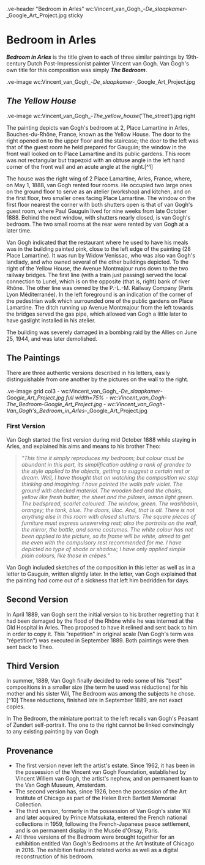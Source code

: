 .ve-header "Bedroom in Arles" wc:Vincent_van_Gogh_-_De_slaapkamer_-_Google_Art_Project.jpg sticky

# Bedroom in Arles

***Bedroom in Arles*** is the title given to each of three similar paintings by 19th-century Dutch Post-Impressionist painter Vincent van Gogh.  Van Gogh's own title for this composition was simply ***The Bedroom***. 

.ve-image wc:Vincent_van_Gogh_-_De_slaapkamer_-_Google_Art_Project.jpg 

## _The Yellow House_

.ve-image wc:Vincent_van_Gogh_-_The_yellow_house_('The_street').jpg right

The painting depicts van Gogh's bedroom at 2, Place Lamartine in Arles, Bouches-du-Rhône, France, known as the Yellow House. The door to the right opened on to the upper floor and the staircase; the door to the left was that of the guest room he held prepared for Gauguin; the window in the front wall looked on to Place Lamartine and its public gardens. This room was not rectangular but trapezoid with an obtuse angle in the left hand corner of the front wall and an acute angle at the right.[^1]

The house was the right wing of 2 Place Lamartine, Arles, France, where, on May 1, 1888, van Gogh rented four rooms. He occupied two large ones on the ground floor to serve as an atelier (workshop) and kitchen, and on the first floor, two smaller ones facing Place Lamartine. The window on the first floor nearest the corner with both shutters open is that of van Gogh's guest room, where Paul Gauguin lived for nine weeks from late October 1888. Behind the next window, with shutters nearly closed, is van Gogh's bedroom. The two small rooms at the rear were rented by van Gogh at a later time.

Van Gogh indicated that the restaurant where he used to have his meals was in the building painted pink, close to the left edge of the painting (28 Place Lamartine). It was run by Widow Venissac, who was also van Gogh's landlady, and who owned several of the other buildings depicted. To the right of the Yellow House, the Avenue Montmajour runs down to the two railway bridges. The first line (with a train just passing) served the local connection to Lunel, which is on the opposite (that is, right) bank of river Rhône. The other line was owned by the P.-L.-M. Railway Company (Paris Lyon Méditerranée). In the left foreground is an indication of the corner of the pedestrian walk which surrounded one of the public gardens on Place Lamartine. The ditch running up Avenue Montmajour from the left towards the bridges served the gas pipe, which allowed van Gogh a little later to have gaslight installed in his atelier.

The building was severely damaged in a bombing raid by the Allies on June 25, 1944, and was later demolished.

## The Paintings

There are three authentic versions described in his letters, easily distinguishable from one another by the pictures on the wall to the right.

.ve-image grid col3
    - wc:Vincent_van_Gogh_-_De_slaapkamer_-_Google_Art_Project.jpg full width=75%
    - wc:Vincent_van_Gogh_-_The_Bedroom_-_Google_Art_Project.jpg
    - wc:Vincent_van_Gogh_-_Van_Gogh's_Bedroom_in_Arles_-_Google_Art_Project.jpg

### First Version

Van Gogh started the first version during mid October 1888 while staying in Arles, and explained his aims and means to his brother Theo:

>_"This time it simply reproduces my bedroom; but colour must be abundant in this part, its simplification adding a rank of grandee to the style applied to the objects, getting to suggest a certain rest or dream. Well, I have thought that on watching the composition we stop thinking and imagining. I have painted the walls pale violet. The ground with checked material. The wooden bed and the chairs, yellow like fresh butter; the sheet and the pillows, lemon light green. The bedspread, scarlet coloured. The window, green. The washbasin, orangey; the tank, blue. The doors, lilac. And, that is all. There is not anything else in this room with closed shutters. The square pieces of furniture must express unswerving rest; also the portraits on the wall, the mirror, the bottle, and some costumes. The white colour has not been applied to the picture, so its frame will be white, aimed to get me even with the compulsory rest recommended for me. I have depicted no type of shade or shadow; I have only applied simple plain colours, like those in crêpes."_

Van Gogh included sketches of the composition in this letter as well as in a letter to Gauguin, written slightly later.  In the letter, van Gogh explained that the painting had come out of a sickness that left him bedridden for days.

## Second Version

In April 1889, van Gogh sent the initial version to his brother regretting that it had been damaged by the flood of the Rhône while he was interned at the Old Hospital in Arles. Theo proposed to have it relined and sent back to him in order to copy it. This "repetition" in original scale (Van Gogh's term was "répetition") was executed in September 1889. Both paintings were then sent back to Theo.

## Third Version

In summer, 1889, Van Gogh finally decided to redo some of his "best" compositions in a smaller size (the term he used was réductions) for his mother and his sister Wil, The Bedroom was among the subjects he chose.[^10] These réductions, finished late in September 1889, are not exact copies.

In The Bedroom, the miniature portrait to the left recalls van Gogh's Peasant of Zundert self-portrait. The one to the right cannot be linked convincingly to any existing painting by van Gogh

## Provenance

- The first version never left the artist's estate. Since 1962, it has been in the possession of the Vincent van Gogh Foundation, established by Vincent Willem van Gogh, the artist's nephew, and on permanent loan to the Van Gogh Museum, Amsterdam.
- The second version has, since 1926, been the possession of the Art Institute of Chicago as part of the Helen Birch Bartlett Memorial Collection.
- The third version, formerly in the possession of Van Gogh's sister Wil and later acquired by Prince Matsukata, entered the French national collections in 1959, following the French-Japanese peace settlement, and is on permanent display in the Musée d'Orsay, Paris.
- All three versions of the Bedroom were brought together for an exhibition entitled Van Gogh's Bedrooms at the Art Institute of Chicago in 2016. The exhibition featured related works as well as a digital reconstruction of his bedroom.